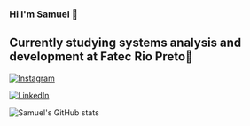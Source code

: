 ### Hi I'm Samuel 👋
<h2>Currently studying systems analysis and development at Fatec Rio Preto📖</h2>

[![Instagram](https://img.shields.io/badge/Instagram-E4405F?style=for-the-badge&logo=instagram&logoColor=white)](https://www.instagram.com/samoel.png/)

[![LinkedIn](https://img.shields.io/badge/LinkedIn-0077B5?style=for-the-badge&logo=linkedin&logoColor=white)](https://br.linkedin.com/in/samuel-fava-de-brito-a47710251)

![Samuel's GitHub stats](https://github-readme-stats.vercel.app/api?username=DevSamuelBrito&show_icons=true&theme=dracula)

